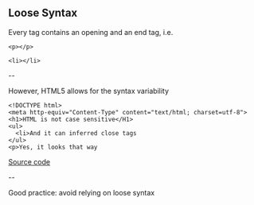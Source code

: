 ## Loose Syntax

Every tag contains an opening and an end tag, i.e.

```
<p></p>
```

```
<li></li>
```

--

However, HTML5 allows for the syntax variability

```
<!DOCTYPE html>
<meta http-equiv="Content-Type" content="text/html; charset=utf-8">
<h1>HTML is not case sensitive</H1>
<ul>
  <li>And it can inferred close tags
</ul>
<p>Yes, it looks that way
```

[Source code](https://github.com/mariancross/html-css-tutorial/blob/cb5c5543627806d4bac5ebefc8c6f331639f0cc1/loose_syntax.html)

--

Good practice: avoid relying on loose syntax
